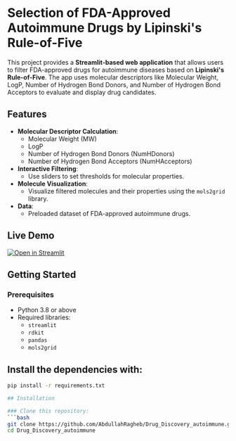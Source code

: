 # Selection of FDA-Approved Autoimmune Drugs by Lipinski's Rule-of-Five

This project provides a **Streamlit-based web application** that allows users to filter FDA-approved drugs for autoimmune diseases based on **Lipinski's Rule-of-Five**. The app uses molecular descriptors like Molecular Weight, LogP, Number of Hydrogen Bond Donors, and Number of Hydrogen Bond Acceptors to evaluate and display drug candidates.

## Features

- **Molecular Descriptor Calculation**:
  - Molecular Weight (MW)
  - LogP
  - Number of Hydrogen Bond Donors (NumHDonors)
  - Number of Hydrogen Bond Acceptors (NumHAcceptors)
- **Interactive Filtering**:
  - Use sliders to set thresholds for molecular properties.
- **Molecule Visualization**:
  - Visualize filtered molecules and their properties using the `mols2grid` library.
- **Data**:
  - Preloaded dataset of FDA-approved autoimmune drugs.

## Live Demo

[![Open in Streamlit](https://static.streamlit.io/badges/streamlit_badge_black_white.svg)](https://huggingface.co/spaces/CureMinds/Autoimmune_Approved_Drugs)

## Getting Started

### Prerequisites

- Python 3.8 or above
- Required libraries:
  - `streamlit`
  - `rdkit`
  - `pandas`
  - `mols2grid`

## Install the dependencies with:

```bash
pip install -r requirements.txt

## Installation

### Clone this repository:
```bash
git clone https://github.com/AbdullahRagheb/Drug_Discovery_autoimmune.git
cd Drug_Discovery_autoimmune
